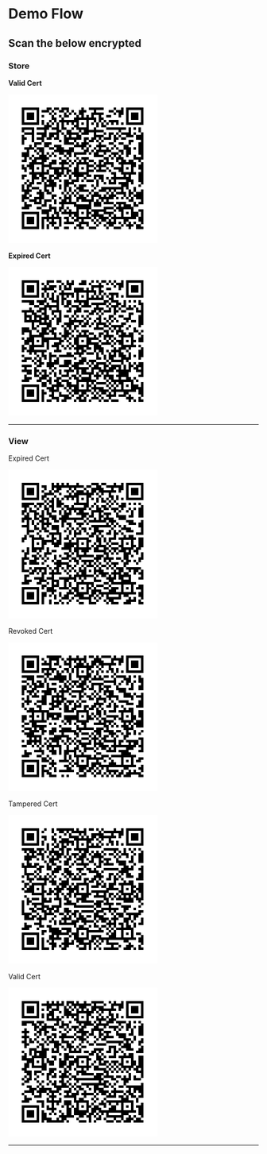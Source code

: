 # Demo Flow 

## Scan the below encrypted

### Store

**Valid Cert**

![Valid Cert ](/qr_codes/StoreValidCert.png)

**Expired Cert**

![Expired Cert ](/qr_codes/StoreExpiredCert.png)

---

### View 

Expired Cert

![Expired Cert](/qr_codes/ViewExpiredCert.png)

Revoked Cert

![Revoked Cert](/qr_codes/ViewRevoked.png)

Tampered Cert

![Tampered Cert](/qr_codes/ViewTamperedCert.png)

Valid Cert

![Valid Cert](/qr_codes/ViewValidCert.png)

---
